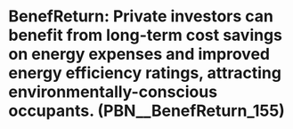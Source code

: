 # BenefReturn: __Private investors can benefit from long-term cost savings on energy expenses and improved energy efficiency ratings, attracting environmentally-conscious occupants.__ (PBN__BenefReturn_155)

